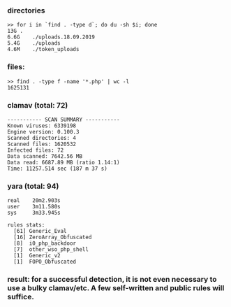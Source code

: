 ### directories
```
>> for i in `find . -type d`; do du -sh $i; done
13G	.
6.6G	./uploads.18.09.2019
5.4G	./uploads
4.6M	./token_uploads
```

### files:
```
>> find . -type f -name '*.php' | wc -l
1625131
```

### clamav (total: 72)
```
----------- SCAN SUMMARY -----------
Known viruses: 6339198
Engine version: 0.100.3
Scanned directories: 4
Scanned files: 1620532
Infected files: 72
Data scanned: 7642.56 MB
Data read: 6687.89 MB (ratio 1.14:1)
Time: 11257.514 sec (187 m 37 s)
```

### yara (total: 94)
```
real    20m2.903s
user    3m11.580s
sys     3m33.945s

rules stats:
  [61] Generic_Eval
  [16] ZeroArray_Obfuscated
  [8]  i0_php_backdoor
  [7]  other_wso_php_shell
  [1]  Generic_v2
  [1]  FOPO_Obfuscated
```

### result: for a successful detection, it is not even necessary to use a bulky clamav/etc. A few self-written and public rules will suffice.
